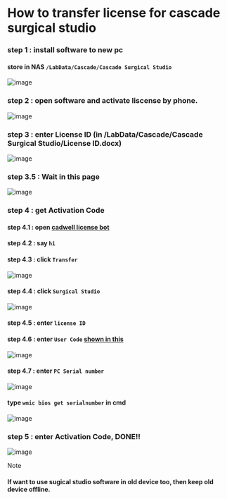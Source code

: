 # How to transfer license for cascade surgical studio
### step 1 : install software to new pc   
#### store in NAS `/LabData/Cascade/Cascade Surgical Studio  `
![image](https://github.com/user-attachments/assets/718c69da-41c2-4b86-9493-7cfc36d0f86f)
### step 2 : open software and activate liscense by phone.  
![image](https://github.com/user-attachments/assets/35cdf300-e367-4ccb-922c-4f547b6c4b05)
### step 3 : enter License ID (in /LabData/Cascade/Cascade Surgical Studio/License ID.docx)  
![image](https://github.com/user-attachments/assets/887db65e-21c0-45a5-ad26-c31c95e0f059)
### <a name="userNumber"></a> step 3.5 : Wait in this page
![image](https://github.com/user-attachments/assets/a001cf1f-6d21-4ee2-bdb1-6ee2b259f49b)


### step 4 : get Activation Code   
  #### step 4.1 : open [cadwell license bot](https://cadwell.support/licensing-bot/)  
  #### step 4.2 : say `hi`
  #### step 4.3 : click `Transfer`
  ![image](https://github.com/user-attachments/assets/8c462f32-3151-40ad-a6af-82f96f0fb2d8)
  #### step 4.4 : click `Surgical Studio`
  ![image](https://github.com/user-attachments/assets/64a02091-6cb1-4661-88cc-7fc260eed7d9)
  #### step 4.5 : enter `license ID`
  #### step 4.6 : enter `User Code` [shown in this](#userNumber)  
  ![image](https://github.com/user-attachments/assets/38d92b87-fc6b-4eae-9c33-a9f2d295db87)
  #### step 4.7 : enter `PC Serial number`
  ![image](https://github.com/user-attachments/assets/c389f019-d9af-4546-8190-62525cd8292b)
  #### type `wmic bios get serialnumber` in cmd   
  ![image](https://github.com/user-attachments/assets/cf5fbf8b-3575-4e51-89ae-c78b5b9037ed)


###  step 5 : enter Activation Code, DONE!!
![image](https://github.com/user-attachments/assets/e016d16b-8ff3-4ead-9296-26cf46720b39)

> [!Note]  
> #### If want to use sugical studio software in old device too, then keep old device offline.
